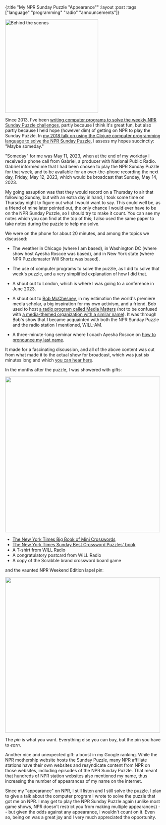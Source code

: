 {:title "My NPR Sunday Puzzle \"Appearance\""
:layout :post
:tags  ["language" "programming" "radio" "announcements"]}

<a href="http://www.szcz.org/img/npr-notes.jpg"><img src="http://www.szcz.org/img/npr-notes.jpg" alt="Behind the scenes" width="300px"/></a><br>

Since 2013, I've been [writing computer programs to solve the weekly NPR Sunday Puzzle challenges](https://github.com/msszczep/npr_sunday_puzzle_solutions), partly because I think it's great fun, but also partly because I held hope (however dim) of getting on NPR to play the Sunday Puzzle.  In [my 2018 talk on using the Clojure computer programming language to solve the NPR Sunday Puzzle](http://www.szcz.org/posts/2018-12-26-using-clojure-solve-npr-sunday-puzzle/index.html), I assess my hopes succinctly: "Maybe someday."

"Someday" for me was May 11, 2023, when at the end of my workday I received a phone call from Gabriel, a producer with National Public Radio.  Gabriel informed me that I had been chosen to play the NPR Sunday Puzzle for that week, and to be available for an over-the-phone recording the next day, Friday, May 12, 2023, which would be broadcast that Sunday, May 14, 2023.

My going assuption was that they would record on a Thursday to air that following Sunday, but with an extra day in hand, I took some time on Thursday night to figure out what I would want to say.  This could well be, as a friend of mine later pointed out, the only chance I would ever have to be on the NPR Sunday Puzzle, so I should try to make it count.  You can see my notes which you can find at the top of this; I also used the same paper to take notes during the puzzle to help me solve.

We were on the phone for about 20 minutes, and among the topics we discussed:

* The weather in Chicago (where I am based), in Washington DC (where show host Ayesha Roscoe was based), and in New York state (where NPR Puzzlemaster Will Shortz was based).

* The use of computer programs to solve the puzzle, as I did to solve that week's puzzle, and a very simplified explanation of how I did that.

* A shout out to London, which is where I was going to a conference in June 2023.

* A shout out to [Bob McChesney](https://robertmcchesney.org/), in my estimation the world's premiere media scholar, a big inspiration for my own activism, and a friend.  Bob used to host [a radio program called Media Matters](https://will.illinois.edu/mediamatters/) (not to be confused with [a media-themed organization with a similar name](https://www.mediamatters.org/)).  It was through Bob's show that I became acquainted with both the NPR Sunday Puzzle and the radio station I mentioned, WILL-AM.

* A three-minute-long seminar where I coach Ayesha Roscoe on [how to pronounce my last name](http://www.szcz.org/pages/pronunciation/).

It made for a fascinating discussion, and all of the above content was cut from what made it to the actual show for broadcast, which was just six minutes long and which [you can hear here](https://www.npr.org/2023/05/14/1176014675/sunday-puzzle-animal-anagrams).

In the months after the puzzle, I was showered with gifts:

<a href="http://www.szcz.org/img/npr-prizes.jpg"><img src="http://www.szcz.org/img/npr-prizes.jpg" width="500px"/></a><br>

* [The New York Times Big Book of Mini Crosswords](https://us.macmillan.com/books/9781250309877/the-new-york-times-big-book-of-mini-crosswords)
* [The New York Times Sunday Best Crossword Puzzles' book](https://us.macmillan.com/books/9781250198419/the-new-york-times-sunday-best-crossword-puzzles)
* A T-shirt from WILL Radio
* A congratulatory postcard from WILL Radio
* A copy of the Scrabble brand crossword board game

and the vaunted NPR Weekend Edition lapel pin:

<a href="http://www.szcz.org/img/npr-lapel-pin.jpg"><img src="http://www.szcz.org/img/npr-lapel-pin.jpg" width="500px"/></a><br>

The _pin_ is what you want.  Everything else you can buy, but the pin you have to _earn_.

Another nice and unexpected gift: a boost in my Google ranking.  While the NPR mothership website hosts the Sunday Puzzle, many NPR affiliate stations have their own websites and resyndicate content from NPR on those websites, including episodes of the NPR Sunday Puzzle.  That meant that hundreds of NPR station websites also mentioned my name, thus increasing the number of appearances of my name on the internet.

Since my "appearance" on NPR, I still listen and I still solve the puzzle.  I plan to give a talk about the computer program I wrote to solve the puzzle that got me on NPR.  I may get to play the NPR Sunday Puzzle again (unlike most game shows, NPR doesn't restrict you from making multiple appearances) -- but given the odds against any appearance, I wouldn't count on it.  Even so, being on was a great joy and I very much appreciated the opportunity.